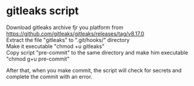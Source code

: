 # gitleaks script

Download gitleaks archive fjr you platform from https://github.com/gitleaks/gitleaks/releases/tag/v8.17.0  
Extract the file "gitleaks" to ".git/hooks/" directory  
Make it executable "chmod +u gitleaks"  
Copy script "pre-commit" to the same directory
and make him executable "chmod g+u pre-commit"

After that, when you make commit, the script will check for secrets and complete the commit with an error.

